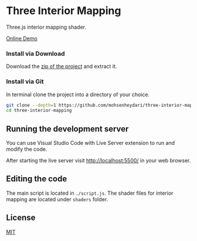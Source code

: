 # Three Interior Mapping

Three.js interior mapping shader.

[Online Demo](http://venolabs.com/three-interior-mapping/)

### Install via Download
Download the [zip of the project](https://github.com/mohsenheydari/three-interior-mapping/archive/master.zip) and extract it.

### Install via Git
In terminal clone the project into a directory of your choice.

```bash
git clone --depth=1 https://github.com/mohsenheydari/three-interior-mapping.git three-interior-mapping
cd three-interior-mapping
```

## Running the development server
You can use Visual Studio Code with Live Server extension to run and modify the code.

After starting the live server visit [http://localhost:5500/](http://localhost:5500/) in your web browser.

## Editing the code
The main script is located in `./script.js`. The shader files for interior mapping are located under `shaders` folder.

## License
[MIT](https://github.com/mohsenheydari/three-interior-mapping/blob/master/LICENSE)